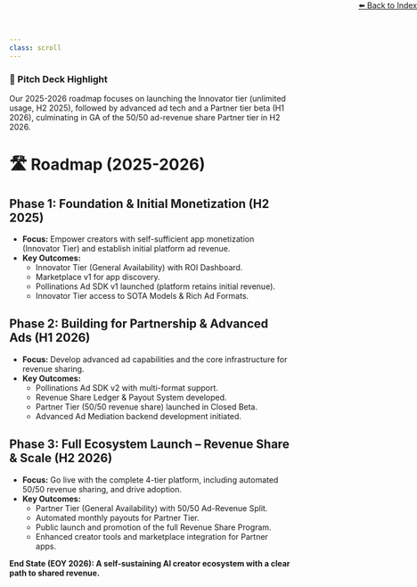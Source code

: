 ```yaml
---
class: scroll
---
```


<div style="text-align: right; position: absolute; top: 0; right: 0;">
<a href="/11">⬅️ Back to Index</a>
</div>

<div class="bg-indigo-100 p-4 rounded-lg border-l-4 border-indigo-500 mb-6">
  <h3 class="text-lg font-bold text-indigo-800">🌟 Pitch Deck Highlight</h3>
  <p class="text-indigo-800">Our 2025-2026 roadmap focuses on launching the Innovator tier (unlimited usage, H2 2025), followed by advanced ad tech and a Partner tier beta (H1 2026), culminating in GA of the 50/50 ad-revenue share Partner tier in H2 2026.</p>
</div>

# 🛣️ **Roadmap (2025-2026)**

## **Phase 1: Foundation & Initial Monetization (H2 2025)**

*   **Focus:** Empower creators with self-sufficient app monetization (Innovator Tier) and establish initial platform ad revenue.
*   **Key Outcomes:**
    *   Innovator Tier (General Availability) with ROI Dashboard.
    *   Marketplace v1 for app discovery.
    *   Pollinations Ad SDK v1 launched (platform retains initial revenue).
    *   Innovator Tier access to SOTA Models & Rich Ad Formats.

## **Phase 2: Building for Partnership & Advanced Ads (H1 2026)**

*   **Focus:** Develop advanced ad capabilities and the core infrastructure for revenue sharing.
*   **Key Outcomes:**
    *   Pollinations Ad SDK v2 with multi-format support.
    *   Revenue Share Ledger & Payout System developed.
    *   Partner Tier (50/50 revenue share) launched in Closed Beta.
    *   Advanced Ad Mediation backend development initiated.

## **Phase 3: Full Ecosystem Launch – Revenue Share & Scale (H2 2026)**

*   **Focus:** Go live with the complete 4-tier platform, including automated 50/50 revenue sharing, and drive adoption.
*   **Key Outcomes:**
    *   Partner Tier (General Availability) with 50/50 Ad-Revenue Split.
    *   Automated monthly payouts for Partner Tier.
    *   Public launch and promotion of the full Revenue Share Program.
    *   Enhanced creator tools and marketplace integration for Partner apps.

**End State (EOY 2026): A self-sustaining AI creator ecosystem with a clear path to shared revenue.**